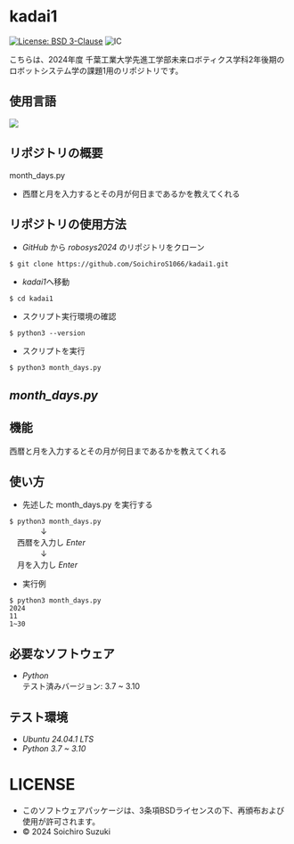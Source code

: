 # kadai1
[![License: BSD 3-Clause](https://img.shields.io/badge/License-BSD%203--Clause-blue.svg)](https://opensource.org/licenses/BSD-3-Clause)
![IC](https://github.com/SoichiroS1066/robosys2024/actions/workflows/test_month_days.yml/badge.svg)

こちらは、2024年度 千葉工業大学先進工学部未来ロボティクス学科2年後期のロボットシステム学の課題1用のリポジトリです。

## 使用言語
<img src="https://img.shields.io/badge/-Python-yellow.svg?logo=python&style=for-the-badge">

## リポジトリの概要
month_days.py
- 西暦と月を入力するとその月が何日まであるかを教えてくれる


## リポジトリの使用方法
- *GitHub* から *robosys2024* のリポジトリをクローン  
```
$ git clone https://github.com/SoichiroS1066/kadai1.git
```  
- *kadai1*へ移動
```
$ cd kadai1
```
- スクリプト実行環境の確認
```
$ python3 --version
```
- スクリプトを実行
```
$ python3 month_days.py
```

## *month_days.py*

## 機能
西暦と月を入力するとその月が何日まであるかを教えてくれる

## 使い方
- 先述した month_days.py を実行する  
  
`$ python3 month_days.py`  
　　　　↓  
　西暦を入力し *Enter*  
　　　　↓  
　月を入力し *Enter*  
  
- 実行例
```
$ python3 month_days.py
2024
11
1~30
```

## 必要なソフトウェア
- *Python*  
テスト済みバージョン: 3.7 ~ 3.10

## テスト環境
- *Ubuntu 24.04.1 LTS*
- *Python 3.7 ~ 3.10*

# LICENSE
- このソフトウェアパッケージは、3条項BSDライセンスの下、再頒布および使用が許可されます。
- © 2024 Soichiro Suzuki
